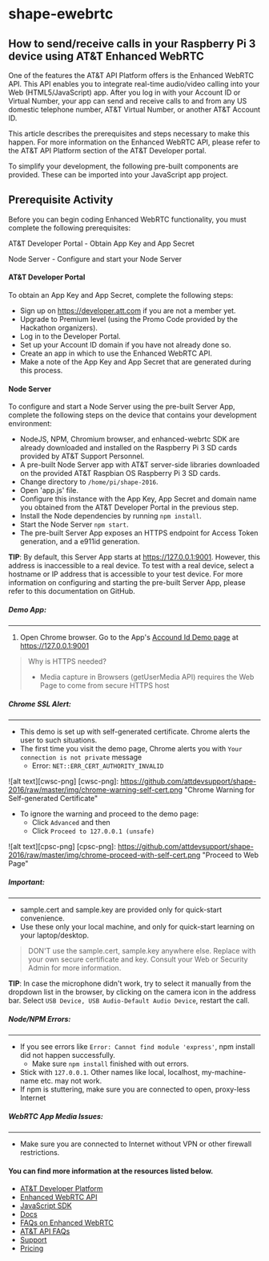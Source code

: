 # shape-ewebrtc

## How to send/receive calls in your Raspberry Pi 3 device using AT&T Enhanced WebRTC

One of the features the AT&T API Platform offers is the Enhanced WebRTC API. This API enables you to integrate real-time audio/video calling into your Web (HTML5/JavaScript) app. After you log in with your Account ID or Virtual Number, your app can send and receive calls to and from any US domestic telephone number, AT&T Virtual Number, or another AT&T Account ID.

This article describes the prerequisites and steps necessary to make this happen. For more information on the Enhanced WebRTC API, please refer to the AT&T API Platform section of the AT&T Developer portal.

To simplify your development, the following pre-built components are provided. These can be imported into your JavaScript app project.

## Prerequisite Activity
Before you can begin coding Enhanced WebRTC functionality, you must complete the following prerequisites:

AT&T Developer Portal - Obtain App Key and App Secret

Node Server - Configure and start your Node Server

#### AT&T Developer Portal
To obtain an App Key and App Secret, complete the following steps:

* Sign up on https://developer.att.com if you are not a member yet.
* Upgrade to Premium level (using the Promo Code provided by the Hackathon organizers).
* Log in to the Developer Portal.
* Set up your Account ID domain if you have not already done so.
* Create an app in which to use the Enhanced WebRTC API.
* Make a note of the App Key and App Secret that are generated during this process.

#### Node Server
To configure and start a Node Server using the pre-built Server App, complete the following steps on the device that contains your development environment:

* NodeJS, NPM, Chromium browser, and enhanced-webrtc SDK are already downloaded and installed on the Raspberry Pi 3 SD cards provided by AT&T Support Personnel.
* A pre-built Node Server app with AT&T server-side libraries downloaded on the provided AT&T Raspbian OS Raspberry Pi 3 SD cards.
* Change directory to `/home/pi/shape-2016`.
* Open 'app.js' file.
* Configure this instance with the App Key, App Secret and domain name you obtained from the AT&T Developer Portal in the previous step.
* Install the Node dependencies by running `npm install`.
* Start the Node Server `npm start`.
* The pre-built Server App exposes an HTTPS endpoint for Access Token generation, and a e911id generation.

__TIP__: By default, this Server App starts at https://127.0.0.1:9001. However, this address is inaccessible to a real device. To test with a real device, select a hostname or IP address that is accessible to your test device. For more information on configuring and starting the pre-built Server App, please refer to this documentation on GitHub.


##### Demo App:
----
1. Open Chrome browser. Go to the App's [Accound Id Demo page](https://127.0.0.1:9001) at https://127.0.0.1:9001

> Why is HTTPS needed?
> * Media capture in Browsers (getUserMedia API) requires the Web Page to come from secure HTTPS host


##### Chrome SSL Alert:
----
* This demo is set up with self-generated certificate. Chrome alerts the user to such situations.
* The first time you visit the demo page, Chrome alerts you with `Your connection is not private` message
  * Error: `NET::ERR_CERT_AUTHORITY_INVALID`

![alt text][cwsc-png]
[cwsc-png]: https://github.com/attdevsupport/shape-2016/raw/master/img/chrome-warning-self-cert.png "Chrome Warning for Self-generated Certificate"

* To ignore the warning and proceed to the demo page:
  * Click `Advanced` and then
  * Click `Proceed to 127.0.0.1 (unsafe)`

![alt text][cpsc-png]
[cpsc-png]: https://github.com/attdevsupport/shape-2016/raw/master/img/chrome-proceed-with-self-cert.png "Proceed to Web Page"

##### Important:
----
* sample.cert and sample.key are provided only for quick-start convenience.
* Use these only your local machine, and only for quick-start learning on your laptop/desktop.

> DON'T use the sample.cert, sample.key anywhere else. Replace with your own secure certificate and key. Consult your Web or Security Admin for more information.

__TIP__: In case the microphone didn't work, try to select it manually from the dropdown list in the browser, by clicking on the camera icon in the address bar. Select `USB Device, USB Audio-Default Audio Device`, restart the call.

##### Node/NPM Errors:
----
* If you see errors like `Error: Cannot find module 'express'`, npm install did not happen successfully.
  * Make sure `npm install` finished with out errors.
* Stick with `127.0.0.1`. Other names like local, localhost, my-machine-name etc. may not work.
* If npm is stuttering, make sure you are connected to open, proxy-less Internet

##### WebRTC App Media Issues:
----
* Make sure you are connected to Internet without VPN or other firewall restrictions.

#### You can find more information at the resources listed below.
* [AT&T Developer Platform](https://developer.att.com/)
* [Enhanced WebRTC API](https://developer.att.com/enhanced-webrtc)
* [JavaScript SDK](https://developer.att.com/enhanced-webrtc/sdk)
* [Docs](http://developer.att.com/enhanced-webrtc/docs)
* [FAQs on Enhanced WebRTC](http://developer.att.com/enhanced-webrtc/support/faqs/enhanced-webrtc-api-faqs)
* [AT&T API FAQs](http://developer.att.com/enhanced-webrtc/support/faqs)
* [Support](http://developer.att.com/support)
* [Pricing](https://developer.att.com/pricing)
